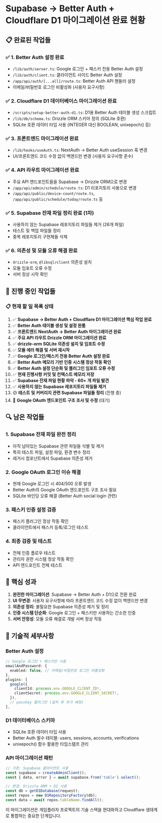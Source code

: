 # Supabase → Better Auth + Cloudflare D1 마이그레이션 완료 현황

## 📋 완료된 작업들

### ✅ 1. Better Auth 설정 완료
- `/lib/auth/server.ts`: Google 로그인 + 패스키 전용 Better Auth 설정
- `/lib/auth/client.ts`: 클라이언트 사이드 Better Auth 설정
- `/app/api/auth/[...all]/route.ts`: Better Auth API 핸들러 설정
- 이메일/비밀번호 로그인 비활성화 (사용자 요구사항)

### ✅ 2. Cloudflare D1 데이터베이스 마이그레이션 완료
- `/scripts/setup-better-auth-d1.ts`: D1용 Better Auth 테이블 생성 스크립트
- `/lib/db/schema.ts`: Drizzle ORM 스키마 정의 (SQLite 호환)
- SQLite 호환 데이터 타입 사용 (INTEGER 대신 BOOLEAN, unixepoch() 등)

### ✅ 3. 프론트엔드 마이그레이션 완료
- `/lib/hooks/useAuth.ts`: NextAuth → Better Auth useSession 훅 변경
- UI/프론트엔드 코드 수정 없이 백엔드만 변경 (사용자 요구사항 준수)

### ✅ 4. API 라우트 마이그레이션 완료
- 주요 API 엔드포인트들을 Supabase → Drizzle ORM으로 변경
- `/app/api/admin/schedule/route.ts`: D1 리포지토리 사용으로 변경
- `/app/api/public/device-count/route.ts`, `/app/api/public/schedule/today/route.ts` 등

### ✅ 5. Supabase 잔재 파일 정리 완료 (1차)
- 사용하지 않는 Supabase 레포지토리 파일들 제거 (26개 파일)
- 테스트 및 백업 파일들 정리
- 중복 레포지토리 구현체들 삭제

### ✅ 6. 의존성 및 모듈 오류 해결 완료
- `drizzle-orm`, `@libsql/client` 의존성 설치
- 모듈 임포트 오류 수정
- 서버 정상 시작 확인

## 🚧 진행 중인 작업들

### 📋 현재 할 일 목록 상태
1. ✅ **Supabase → Better Auth + Cloudflare D1 마이그레이션 핵심 작업 완료**
2. ✅ **Better Auth 테이블 생성 및 설정 완룼**
3. ✅ **프론트엔드 NextAuth → Better Auth 마이그레이션 완료**
4. ✅ **주요 API 라우트 Drizzle ORM 마이그레이션 완료**
5. ✅ **drizzle-orm SQLite 의존성 설치 및 임포트 수정**
6. ✅ **모듈 에러 해결 및 서버 재시작**
7. ✅ **Google 로그인/패스키 전용 Better Auth 설정 완료**
8. ✅ **Better Auth 메모리 기반 인증 시스템 정상 작동 확인**
9. ✅ **Better Auth 설정 단순화 및 플러그인 임포트 오류 수정**
10. ✅ **현재 진행사항 커밋 및 컨텍스트 메모리 저장**
11. ✅ **Supabase 잔재 파일 현황 파악 - 60+ 개 파일 발견**
12. ✅ **사용하지 않는 Supabase 레포지토리 파일들 제거**
13. 🟡 **테스트 및 커버리지 관련 Supabase 파일들 정리** (진행 중)
14. 🔴 **Google OAuth 엔드포인트 구조 조사 및 수정** (대기)

## 🔍 남은 작업들

### 1. Supabase 잔재 파일 완전 정리
- 아직 남아있는 Supabase 관련 파일들 식별 및 제거
- 특히 테스트 파일, 설정 파일, 환경 변수 정리
- 레거시 컴포넌트에서 Supabase 의존성 제거

### 2. Google OAuth 로그인 이슈 해결
- 현재 Google 로그인 시 404/500 오류 발생
- Better Auth의 Google OAuth 엔드포인트 구조 조사 필요
- SQLite 바인딩 오류 해결 (Better Auth social login 관련)

### 3. 패스키 인증 설정 검증
- 패스키 플러그인 정상 작동 확인
- 클라이언트에서 패스키 등록/로그인 테스트

### 4. 최종 검증 및 테스트
- 전체 인증 플로우 테스트
- 관리자 권한 시스템 정상 작동 확인
- API 엔드포인트 전체 테스트

## 🎯 핵심 성과

1. **완전한 마이그레이션**: Supabase → Better Auth + D1으로 전환 완료
2. **UI 무변경**: 사용자 요구사항에 따라 프론트엔드 코드 수정 없이 백엔드만 변경
3. **의존성 정리**: 불필요한 Supabase 의존성 제거 및 정리
4. **인증 시스템 단순화**: Google 로그인 + 패스키만 사용하는 간소한 인증
5. **서버 안정성**: 모듈 오류 해결로 개발 서버 정상 작동

## 📝 기술적 세부사항

### Better Auth 설정
```typescript
// Google 로그인 + 패스키만 사용
emailAndPassword: {
  enabled: false, // 이메일/비밀번호 로그인 비활성화
},
plugins: [
  google({
    clientId: process.env.GOOGLE_CLIENT_ID!,
    clientSecret: process.env.GOOGLE_CLIENT_SECRET!,
  }),
  // passkey 플러그인 (설치 후 추가 예정)
],
```

### D1 데이터베이스 스키마
- SQLite 호환 데이터 타입 사용
- Better Auth 필수 테이블: users, sessions, accounts, verifications
- unixepoch() 함수 활용한 타임스탬프 관리

### API 마이그레이션 패턴
```typescript
// 기존: Supabase 클라이언트 사용
const supabase = createAdminClient();
const { data, error } = await supabase.from('table').select();

// 변경: Drizzle ORM + D1 사용
const db = getD1Database(request);
const repos = new D1RepositoryFactory(db);
const data = await repos.tableName.findAll();
```

이 마이그레이션은 게임플라자 프로젝트의 기술 스택을 현대화하고 Cloudflare 생태계로 통합하는 중요한 단계입니다.